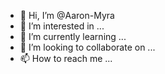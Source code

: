 - 👋 Hi, I’m @Aaron-Myra
- 👀 I’m interested in ...
- 🌱 I’m currently learning ...
- 💞️ I’m looking to collaborate on ...
- 📫 How to reach me ...

<!---
Aaron-Myra/Aaron-Myra is a ✨ special ✨ repository because its `README.md` (this file) appears on your GitHub profile.
You can click the Preview link to take a look at your changes.
--->
